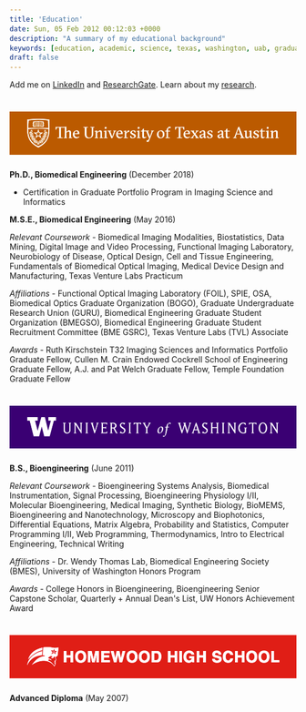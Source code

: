 ```yaml
---
title: 'Education'
date: Sun, 05 Feb 2012 00:12:03 +0000
description: "A summary of my educational background"
keywords: [education, academic, science, texas, washington, uab, graduate, school, undergraduate]
draft: false
---
```


Add me on [LinkedIn](https://www.linkedin.com/in/csullender) and [ResearchGate](https://www.researchgate.net/profile/Colin_Sullender). Learn about my [research](/research).

# [![University of Texas at Austin](/images/ut_banner.png)](https://www.utexas.edu/ "Visit the University of Texas website")

**Ph.D., Biomedical Engineering** (December 2018)

* Certification in Graduate Portfolio Program in Imaging Science and Informatics 

**M.S.E., Biomedical Engineering** (May 2016)

_Relevant Coursework_ - Biomedical Imaging Modalities, Biostatistics, Data Mining, Digital Image and Video Processing, Functional Imaging Laboratory, Neurobiology of Disease, Optical Design, Cell and Tissue Engineering, Fundamentals of Biomedical Optical Imaging, Medical Device Design and Manufacturing, Texas Venture Labs Practicum

_Affiliations_ - Functional Optical Imaging Laboratory (FOIL), SPIE, OSA, Biomedical Optics Graduate Organization (BOGO), Graduate Undergraduate Research Union (GURU), Biomedical Engineering Graduate Student Organization (BMEGSO), Biomedical Engineering Graduate Student Recruitment Committee (BME GSRC), Texas Venture Labs (TVL) Associate

_Awards_ - Ruth Kirschstein T32 Imaging Sciences and Informatics Portfolio Graduate Fellow, Cullen M. Crain Endowed Cockrell School of Engineering Graduate Fellow, A.J. and Pat Welch Graduate Fellow, Temple Foundation Graduate Fellow


# [![University of Washington](/images/uw_banner.png)](https://www.washington.edu/ "Visit the University of Washington website")

**B.S., Bioengineering** (June 2011)

_Relevant Coursework_ - Bioengineering Systems Analysis, Biomedical Instrumentation, Signal Processing, Bioengineering Physiology I/II, Molecular Bioengineering, Medical Imaging, Synthetic Biology, BioMEMS, Bioengineering and Nanotechnology, Microscopy and Biophotonics, Differential Equations, Matrix Algebra, Probability and Statistics, Computer Programming I/II, Web Programming, Thermodynamics, Intro to Electrical Engineering, Technical Writing

_Affiliations_ - Dr. Wendy Thomas Lab, Biomedical Engineering Society (BMES), University of Washington Honors Program

_Awards_ - College Honors in Bioengineering, Bioengineering Senior Capstone Scholar, Quarterly + Annual Dean's List, UW Honors Achievement Award

# [![Homewood High School](/images/homewood_banner.png)](https://www.homewood.k12.al.us/hhs "Visit the Homewood High School website")

**Advanced Diploma** (May 2007)
